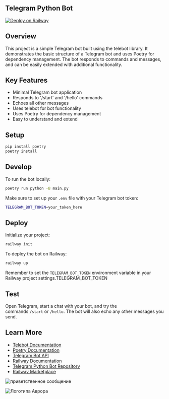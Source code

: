 ## Telegram Python Bot

[![Deploy on Railway](https://railway.app/button.svg)](https://railway.app/template/a0ln90?referralCode=CODE)

## Overview

This project is a simple Telegram bot built using the telebot library. It demonstrates the basic structure of a Telegram bot and uses Poetry for dependency management. The bot responds to commands and messages, and can be easily extended with additional functionality.

## Key Features

- Minimal Telegram bot application
- Responds to '/start' and '/hello' commands
- Echoes all other messages
- Uses telebot for bot functionality
- Uses Poetry for dependency management
- Easy to understand and extend

## Setup

```bash
pip install poetry
poetry install
```

## Develop

To run the bot locally:

```bash
poetry run python -B main.py
```

Make sure to set up your `.env` file with your Telegram bot token:

```bash
TELEGRAM_BOT_TOKEN=your_token_here
```

## Deploy

Initialize your project:

```bash
railway init
```

To deploy the bot on Railway:

```bash
railway up
```

Remember to set the `TELEGRAM_BOT_TOKEN` environment variable in your Railway project settings.TELEGRAM_BOT_TOKEN

## Test

Open Telegram, start a chat with your bot, and try the commands `/start` or `/hello`. The bot will also echo any other messages you send.

## Learn More

- [Telebot Documentation](https://pypi.org/project/pyTelegramBotAPI/)
- [Poetry Documentation](https://python-poetry.org/docs/)
- [Telegram Bot API](https://core.telegram.org/bots/api)
- [Railway Documentation](https://docs.railway.app/)
- [Telegram Python Bot Repository](https://github.com/aeither/telegram-bot-python/)
- [Railway Marketplace](https://railway.app/template/a0ln90)

  
![приветственное сообщение](https://github.com/user-attachments/assets/474d0575-01ed-45cc-8253-5e35bccda672) 

![Логотипа Аврора](https://github.com/user-attachments/assets/832593ee-2617-4ef6-9656-ff4d4f9506b8)
